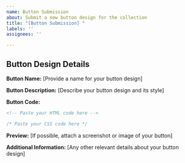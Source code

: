 ```yaml
---
name: Button Submission
about: Submit a new button design for the collection
title: "[Button Submission] "
labels: ''
assignees: ''

---
```


## Button Design Details

**Button Name:**
[Provide a name for your button design]

**Button Description:**
[Describe your button design and its style]

**Button Code:**
```html
<!-- Paste your HTML code here -->
```

```css
/* Paste your CSS code here */
```

**Preview:**
[If possible, attach a screenshot or image of your button]

**Additional Information:**
[Any other relevant details about your button design]
